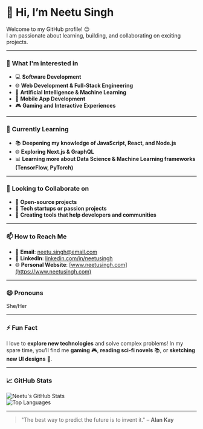 # 👋 Hi, I’m **Neetu Singh** 

Welcome to my GitHub profile! 😊  
I am passionate about learning, building, and collaborating on exciting projects.

---

### 👀 **What I'm interested in**
- 💻 **Software Development**  
- 🌐 **Web Development & Full-Stack Engineering**  
- 🤖 **Artificial Intelligence & Machine Learning**  
- 📱 **Mobile App Development**  
- 🎮 **Gaming and Interactive Experiences**

---

### 🌱 **Currently Learning**  
- 📚 **Deepening my knowledge of JavaScript, React, and Node.js**  
- 🌐 **Exploring Next.js & GraphQL**  
- 📊 **Learning more about Data Science & Machine Learning frameworks (TensorFlow, PyTorch)**

---

### 💞️ **Looking to Collaborate on**  
- 🚀 **Open-source projects**  
- 🤝 **Tech startups or passion projects**  
- 🔧 **Creating tools that help developers and communities**

---

### 📫 **How to Reach Me**  
- 📧 **Email**: [neetu.singh@email.com](mailto:neetu.singh@email.com)  
- 💬 **LinkedIn**: [linkedin.com/in/neetusingh](https://www.linkedin.com/in/neetusingh)  
- 🌐 **Personal Website**: [www.neetusingh.com](https://www.neetusingh.com)  

---

### 😄 **Pronouns**  
She/Her  

---

### ⚡ **Fun Fact**  
I love to **explore new technologies** and solve complex problems! In my spare time, you’ll find me **gaming** 🎮, **reading sci-fi novels** 📚, or **sketching new UI designs** 🎨.

---

### 📈 **GitHub Stats**  
![Neetu's GitHub Stats](https://github-readme-stats.vercel.app/api?username=NeetuSG&show_icons=true&hide_title=true&count_private=true&theme=dracula)  
![Top Languages](https://github-readme-stats.vercel.app/api/top-langs/?username=NeetuSG&layout=compact&theme=dracula)

---

> "The best way to predict the future is to invent it." – **Alan Kay**

